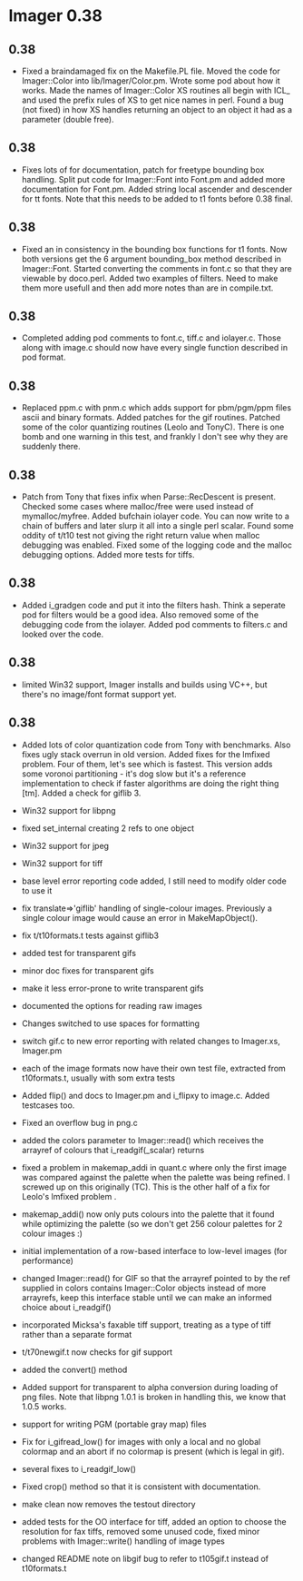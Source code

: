 # Imager 0.38



## 0.38

- Fixed a braindamaged fix on the Makefile.PL file.  Moved the   code for Imager::Color into lib/Imager/Color.pm.  Wrote some pod  about how it works.  Made the names of Imager::Color XS routines  all begin with ICL_ and used the prefix rules of XS to get nice names  in perl.  Found a bug (not fixed) in how XS handles   returning an object to an object it had as a parameter (double  free).  

## 0.38

- Fixes lots of for documentation, patch for freetype bounding  box handling.  Split put code for Imager::Font into Font.pm and added  more documentation for Font.pm.  Added string local ascender and  descender for tt fonts.  Note that this needs to be added to t1 fonts  before 0.38 final.

## 0.38

- Fixed an in consistency in the bounding box functions for t1  fonts.  Now both versions get the 6 argument bounding_box method  described in Imager::Font.  Started converting the comments in   font.c so that they are viewable by doco.perl.  Added two examples  of filters.  Need to make them more usefull and then add more  notes than are in compile.txt.

## 0.38

- Completed adding pod comments to font.c, tiff.c and iolayer.c.  Those along with image.c should now have every single function   described in pod format.

## 0.38

- Replaced ppm.c with pnm.c which adds support for pbm/pgm/ppm  files ascii and binary formats.  Added patches for the gif routines.  Patched some of the color quantizing routines (Leolo and TonyC).  There is one bomb and one warning in this test, and frankly I don't  see why they are suddenly there.

## 0.38

- Patch from Tony that fixes infix when Parse::RecDescent is present.  Checked some cases where malloc/free were used instead of mymalloc/myfree.  Added bufchain iolayer code.  You can now write to a chain of buffers and  later slurp it all into a single perl scalar.  Found some oddity of t/t10  test not giving the right return value when malloc debugging was enabled.  Fixed some of the logging code and the malloc debugging options.  Added   more tests for tiffs.

## 0.38

- Added i_gradgen code and put it into the filters hash.  Think a  seperate pod for filters would be a good idea.  Also removed some of the  debugging code from the iolayer.  Added pod comments to filters.c and  looked over the code.

## 0.38

- limited Win32 support, Imager installs and builds using VC++,  but there's no image/font format support yet.

## 0.38

- Added lots of color quantization code from Tony with benchmarks.  Also fixes ugly stack overrun in old version.  Added fixes for the lmfixed  problem.  Four of them, let's see which is fastest.  This version adds  some voronoi partitioning - it's dog slow but it's a reference implementation  to check if faster algorithms are doing the right thing [tm].  Added a check  for giflib 3.

- Win32 support for libpng

- fixed set_internal creating 2 refs to one object

- Win32 support for jpeg

- Win32 support for tiff

- base level error reporting code added, I still need to modify  older code to use it

- fix translate=>'giflib' handling of single-colour images.    Previously a single colour image would cause an error in   MakeMapObject().

- fix t/t10formats.t tests against giflib3

- added test for transparent gifs

- minor doc fixes for transparent gifs

- make it less error-prone to write transparent gifs

- documented the options for reading raw images

- Changes switched to use spaces for formatting

- switch gif.c to new error reporting with related changes to  Imager.xs, Imager.pm

- each of the image formats now have their own test file,  extracted from t10formats.t, usually with som extra tests

- Added flip() and docs to Imager.pm and i_flipxy to image.c.  Added testcases too.

- Fixed an overflow bug in png.c

- added the colors parameter to Imager::read() which receives   the arrayref of colours that i_readgif(_scalar) returns

- fixed a problem in makemap_addi in quant.c where only the first  image was compared against the palette when the palette was being   refined.  I screwed up on this originally (TC).  This is the other  half of a fix for Leolo's lmfixed problem <sigh>.

- makemap_addi() now only puts colours into the palette that it  found while optimizing the palette (so we don't get 256 colour  palettes for 2 colour images :)

- initial implementation of a row-based interface to low-level  images (for performance)

- changed Imager::read() for GIF so that the arrayref pointed to   by the ref supplied in colors contains Imager::Color objects   instead of more arrayrefs, keep this interface stable until we   can make an informed choice about i_readgif()

- incorporated Micksa's faxable tiff support, treating as a type  of tiff rather than a separate format

- t/t70newgif.t now checks for gif support

- added the convert() method

- Added support for transparent to alpha conversion during loading  of png files.  Note that libpng 1.0.1 is broken in handling this,  we know that 1.0.5 works.

- support for writing PGM (portable gray map) files

- Fix for i_gifread_low() for images with only a local and no global  colormap and an abort if no colormap is present (which is legal  in gif).

- several fixes to i_readgif_low()

- Fixed crop() method so that it is consistent with documentation.

- make clean now removes the testout directory

- added tests for the OO interface for tiff, added an option to  choose the resolution for fax tiffs, removed some unused code,  fixed minor problems with Imager::write() handling of image types

- changed README note on libgif bug to refer to t105gif.t instead  of t10formats.t